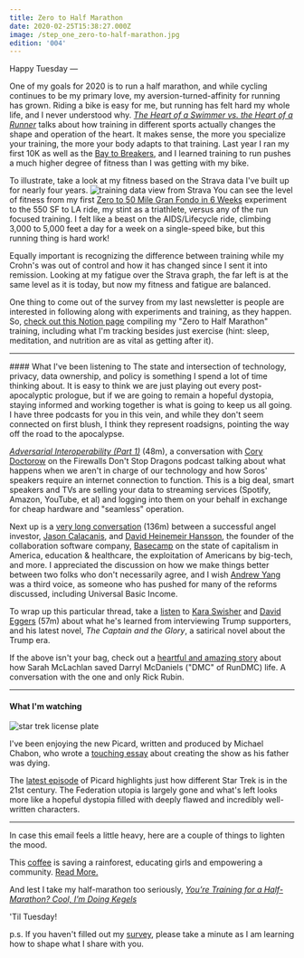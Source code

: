 ```yaml
---
title: Zero to Half Marathon
date: 2020-02-25T15:38:27.000Z
image: /step_one_zero-to-half-marathon.jpg
edition: '004'
---
```

Happy Tuesday —

One of my goals for 2020 is to run a half marathon, and while cycling continues to be my primary love, my aversion-turned-affinity for running has grown. Riding a bike is easy for me, but running has felt hard my whole life, and I never understood why. [*The Heart of a Swimmer vs. the Heart of a Runner*](https://www.nytimes.com/2019/04/03/well/move/heart-health-swimming-running-exercise.html)  talks about how training in different sports actually changes the shape and operation of the heart. It makes sense, the more you specialize your training, the more your body adapts to that training. Last year I ran my first 10K as well as the [Bay to Breakers](https://www.gotostepone.com/post/birthday-week/), and I learned training to run pushes a much higher degree of fitness than I was getting with my bike.

To illustrate, take a look at my fitness based on the Strava data I've built up for nearly four years.
![training data view from Strava](https://res.cloudinary.com/airjoshb/image/upload/w_800/v1582676534/training-with-crohns.jpg)
You can see the level of fitness from my first [Zero to 50 Mile Gran Fondo in 6 Weeks](https://medium.com/@airjoshb/couch-to-50-mile-gran-fondo-in-6-weeks-91b6a5b29cf5) experiment to the 550 SF to LA ride, my stint as a triathlete, versus any of the run focused training. I felt like a beast on the AIDS/Lifecycle ride, climbing 3,000 to 5,000 feet a day for a week on a single-speed bike, but this running thing is hard work!

Equally important is recognizing the difference between training while my Crohn's was out of control and how it has changed since I sent it into remission. Looking at my fatigue over the Strava graph, the far left is at the same level as it is today, but now my fitness and fatigue are balanced.

One thing to come out of the survey from my last newsletter is people are interested in following along with experiments and training, as they happen. So, [check out this Notion page](http://bit.ly/notion-half-marathon) compiling my "Zero to Half Marathon" training, including what I'm tracking besides just exercise (hint: sleep, meditation, and nutrition are as vital as getting after it).
<hr />
#### What I've been listening to
The state and intersection of technology, privacy, data ownership, and policy is something I spend a lot of time thinking about. It is easy to think we are just playing out every post-apocalyptic prologue, but if we are going to remain a hopeful dystopia, staying informed and working together is what is going to keep us all going. I have three podcasts for you in this vein, and while they don't seem connected on first blush, I think they represent roadsigns, pointing the way off the road to the apocalypse.

[*Adversarial Interoperability (Part 1)*](
http://podcast.firewallsdontstopdragons.com/2020/02/17/adversarial-interoperability-part-1/) (48m), a conversation with [Cory Doctorow](http://twitter.com/doctorow) on the Firewalls Don't Stop Dragons podcast talking about what happens when we aren't in charge of our technology and how Soros' speakers require an internet connection to function. This is a big deal, smart speakers and TVs are selling your data to streaming services (Spotify, Amazon, YouTube, et al) and logging into them on your behalf in exchange for cheap hardware and "seamless" operation.

Next up is a [very long conversation](https://pca.st/uf5b17ed) (136m) between a successful angel investor, [Jason Calacanis](https://twitter.com/jason), and [David Heinemeir Hansson](https://twitter.com/dhh), the founder of the collaboration software company, [Basecamp](http://basecamp.com) on the state of capitalism in America, education & healthcare, the exploitation of Americans by big-tech, and more. I appreciated the discussion on how we make things better between two folks who don't necessarily agree, and I wish [Andrew Yang](https://twitter.com/andrewyang) was a third voice, as someone who has pushed for many of the reforms discussed, including Universal Basic Income.

To wrap up this particular thread, take a [listen](https://pca.st/d023znkq) to [Kara Swisher](https://twitter.com/karaswisher) and [David Eggers](http://www.mcsweeneys.net) (57m) about what he's learned from interviewing Trump supporters, and his latest novel, *The Captain and the Glory*, a satirical novel about the Trump era.

If the above isn't your bag, check out a [heartful and amazing story](https://pca.st/pux8g6u4) about how Sarah McLachlan saved Darryl McDaniels ("DMC" of RunDMC) life. A conversation with the one and only Rick Rubin.
<hr />

#### What I'm watching

![star trek license plate](https://res.cloudinary.com/airjoshb/image/upload/t_license_plate,w_300/License%20Plates/step_one_5-year-mission.jpg)

I've been enjoying the new Picard, written and produced by Michael Chabon, who wrote a [touching essay](https://www.newyorker.com/magazine/2019/11/18/the-final-frontier) about creating the show as his father was dying.

The [latest episode](https://www.cbs.com/shows/star-trek-picard/video/o1UkhNQZmPtcDud9Ku1fH4M6lHJ8abMw/star-trek-picard-stardust-city-rag/) of Picard highlights just how different Star Trek is in the 21st century. The Federation utopia is largely gone and what's left looks more like a hopeful dystopia filled with deeply flawed and incredibly well-written characters.
<hr />

In case this email feels a little heavy, here are a couple of things to lighten the mood.

This [coffee](https://gorongosacoffee.com/collections/coffee) is saving a rainforest, educating girls and empowering a community. [Read More.](https://www.miir.com/blogs/community/customiir-spotlight-gorongosa-coffee)

And lest I take my half-marathon too seriously, [*You’re Training for a Half-Marathon? Cool, I’m Doing Kegels*](https://www.mcsweeneys.net/articles/youre-training-for-a-half-marathon-cool-im-doing-kegels)

'Til Tuesday!

p.s. If you haven't filled out my [survey](https://forms.gle/Hko8PbGbybtAB2Pv9), please take a minute as I am learning how to shape what I share with you.
